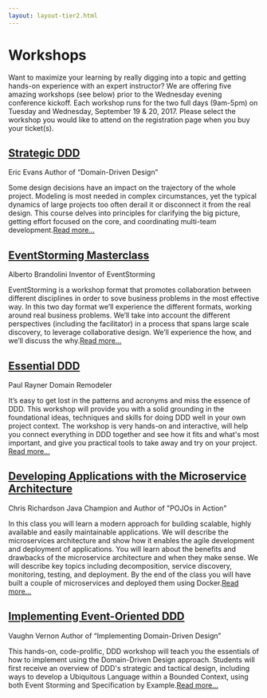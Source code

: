 ```yaml
---
layout: layout-tier2.html
---
```

<div class="container section workshops">
	<h1 class="section-header">Workshops</h1>
	<p class="copy">
		Want to maximize your learning by really digging into a topic and getting hands-on experience with an expert instructor? We are offering five amazing workshops (see below) prior to the Wednesday evening conference kickoff. Each workshop runs for the two full days (9am-5pm) on Tuesday and Wednesday, September 19 & 20, 2017. Please select the workshop you would like to attend on the registration page when you buy your ticket(s).
	</p>
	<div class="row">
  	<div class="col-xs-12 col-sm-2">
			<div class="speaker-container">
				<a href="../speakers/eric-evans.html"><div class="speaker-img eric-evans"></div></a>
				</div>
  		</div>
	  <div class="col-xs-12 col-sm-10 workshop-list">
	    <h2><a href="../speakers/eric-evans.html">Strategic DDD</a></h2>
			<p class="copy">
				<span class="workshops--speaker-name">Eric Evans</span>
				<span class="workshops--speaker-title">Author of “Domain-Driven Design”</span>
			</p>
			<p  class="copy">Some design decisions have an impact on the trajectory of the whole project. Modeling is most needed in complex circumstances, yet the typical dynamics of large projects too often derail it or disconnect it from the real design. This course delves into principles for clarifying the big picture, getting effort focused on the core, and coordinating multi-team development.<a class="read-more" href="../speakers/eric-evans.html">Read more...</a></p>
	  </div>
	</div> <!-- row -->
	<div class="row">
  	<div class="col-xs-12 col-sm-2">
			<div class="speaker-container">
				<a href="../speakers/alberto-brandolini.html"><div class="speaker-img alberto-brandolini"></div></a>
				</div>
  		</div>
	  <div class="col-xs-12 col-sm-10 workshop-list">
	    <h2><a href="../speakers/alberto-brandolini.html">EventStorming Masterclass</a></h2>
			<p class="copy">
				<span class="workshops--speaker-name">Alberto Brandolini</span>
				<span class="workshops--speaker-title">Inventor of EventStorming</span>
			</p>
			<p class="copy">EventStorming is a workshop format that promotes collaboration between different disciplines in order to sove business problems in the most effective way. In this two day format we’ll experience the different formats, working around real business problems.
      We’ll take into account the different perspectives (including the facilitator) in a process that spans large scale discovery, to leverage collaborative design.
      We’ll experience the how, and we’ll discuss the why.<a class="read-more" href="../speakers/alberto-brandolini.html">Read more...</a></p>
	  </div>
	</div> <!-- row -->
	<div class="row">
  	<div class="col-xs-12 col-sm-2">
			<div class="speaker-container">
				<a href="../speakers/paul-rayner.html"><div class="speaker-img paul-rayner"></div></a>
				</div>
  		</div>
	  <div class="col-xs-12 col-sm-10 workshop-list">
	    <h2><a href="../speakers/paul-rayner.html">Essential DDD</a></h2>
			<p  class="copy">
				<span class="workshops--speaker-name">Paul Rayner</span>
				<span class="workshops--speaker-title">Domain Remodeler</span>
			</p>
			<p  class="copy">It’s easy to get lost in the patterns and acronyms and miss the essence of DDD. This workshop will provide you with a solid grounding in the foundational ideas, techniques and skills for doing DDD well in your own project context. The workshop is very hands-on and interactive, will help you connect everything in DDD together and see how it fits and what's most important, and give you practical tools to take away and try on your project. <a class="read-more" href="../speakers/paul-rayner.html">Read more...</a></p>
	  </div>
	</div> <!-- row -->
	<div class="row">
  	<div class="col-xs-12 col-sm-2">
			<div class="speaker-container">
				<a href="../speakers/chris-richardson.html"><div class="speaker-img chris-richardson"></div></a>
				</div>
  		</div>
	  <div class="col-xs-12 col-sm-10 workshop-list">
	    <h2><a href="../speakers/chris-richardson.html">Developing Applications with the Microservice Architecture</a></h2>
			<p class="copy">
				<span class="workshops--speaker-name">Chris Richardson</span>
				<span class="workshops--speaker-title">Java Champion and Author of "POJOs in Action"</span>
			</p>
			<p class="copy">In this class you will learn a modern approach for building scalable, highly available and easily maintainable applications. We will describe the microservices architecture and show how it enables the agile development and deployment of applications. You will learn about the benefits and drawbacks of the microservice architecture and when they make sense. We will describe key topics including decomposition, service discovery, monitoring, testing, and deployment. By the end of the class you will have built a couple of microservices and deployed them using Docker.<a class="read-more" href="../speakers/chris-richardson.html">Read more...</a></p>
	  </div>
	</div> <!-- row -->
	<div class="row">
  	<div class="col-xs-12 col-sm-2">
			<div class="speaker-container">
				<a href="../speakers/vaughn-vernon.html"><div class="speaker-img vaughn-vernon"></div></a>
				</div>
  		</div>
	  <div class="col-xs-12 col-sm-10 workshop-list">
	    <h2><a href="../speakers/vaughn-vernon.html">Implementing Event-Oriented DDD</a></h2>
			<p class="copy">
				<span class="workshops--speaker-name">Vaughn Vernon</span>
				<span class="workshops--speaker-title">Author of “Implementing Domain-Driven Design”</span>
			</p>
			<p class="copy">This hands-on, code-prolific, DDD workshop will teach you the essentials of how to implement using the Domain-Driven Design approach. Students will first receive an overview of DDD's strategic and tactical design, including ways to develop a Ubiquitous Language within a Bounded Context, using both Event Storming and Specification by Example.<a class="read-more" href="../speakers/vaughn-vernon.html">Read more...</a></p>
	  </div>
	</div> <!-- row -->
</div> <!-- container -->
